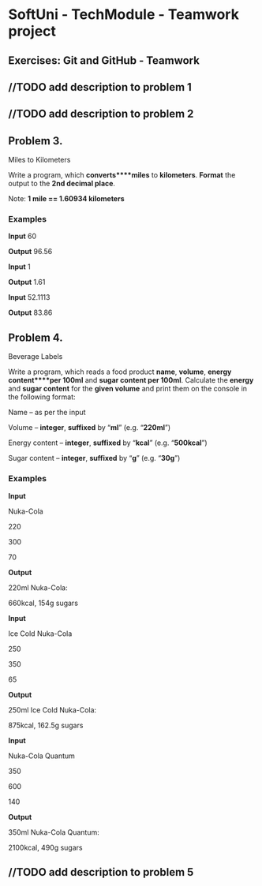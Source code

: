 # SoftUni - TechModule - Teamwork project
## Exercises: Git and GitHub - Teamwork

## //TODO add description to problem 1
## //TODO add description to problem 2


## Problem 3. 
Miles to Kilometers 

Write a program, which **converts****miles** to **kilometers**.
**Format** the output to the **2****nd****
decimal place**.

Note: **1 mile == 1.60934 kilometers**

### Examples

**Input**
 60

**Output**
 96.56

**Input**
 1

**Output**
 1.61

**Input**
 52.1113

**Output**
 83.86


## Problem 4.              
Beverage Labels

Write a program, which reads a food product **name**, **volume**, **energy content****per 100ml** and **sugar content per 100ml**. Calculate the **energy** and **sugar content**
for the **given volume** and print them
on the console in the following format:
     
Name – as per the input
     
Volume – **integer**,
**suffixed** by “**ml**” (e.g. “**220ml**”)
     
Energy content – **integer**, **suffixed** by “**kcal**” (e.g. “**500kcal**”)
     
Sugar content – **integer**, **suffixed** by “**g**” (e.g. “**30g**”) 

### Examples

**Input**

 Nuka-Cola

220

300

70

**Output**

 220ml Nuka-Cola:

660kcal, 154g sugars


**Input**

 Ice Cold Nuka-Cola

250

350

65

**Output**

250ml Ice Cold Nuka-Cola:

875kcal, 162.5g sugars

**Input**

 Nuka-Cola Quantum

350

600

140

**Output**

350ml Nuka-Cola Quantum:

2100kcal, 490g sugars


## //TODO add description to problem 5